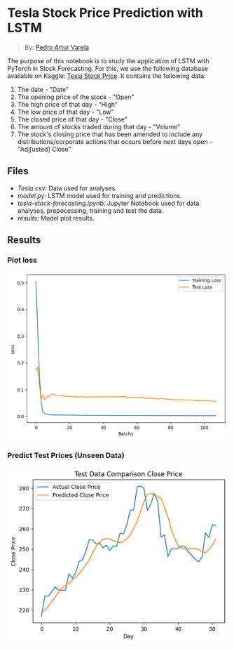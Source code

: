 # Tesla Stock Price Prediction with LSTM
> By: [Pedro Artur Varela](https://github.com/pedro-varela1)

The purpose of this notebook is to study the application of LSTM with PyTorch in Stock Forecasting. For this, we use the following database available on Kaggle: [Tesla Stock Price](https://www.kaggle.com/datasets/rpaguirre/tesla-stock-price). It contains the following data:
1. The date - "Date"
2. The opening price of the stock - "Open"
3. The high price of that day - "High"
4. The low price of that day - "Low"
5. The closed price of that day - "Close"
4. The amount of stocks traded during that day - "Volume"
5. The stock's closing price that has been amended to include any distributions/corporate actions that occurs before next days open - "Adj[usted] Close"

## Files
- _Tesla.csv_: Data used for analyses.
- _model.py_: LSTM model used for training and predictions.
- _tesla-stock-forecasting.ipynb_: Jupyter Notebook used for data analyses, prepocessing, training and test the data.
- _results_: Model plot results.

## Results

### Plot loss
![Plot Loss](<results/plot_loss.png>)

### Predict Test Prices (Unseen Data)
![Predict Test Prices](<results/predict_prices.png>)
